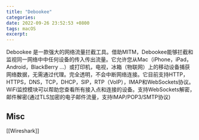 ```yaml
---
title: "Debookee"
categories: 
date: 2022-09-26 23:52:53 +0800
tags: macOS
excerpt: 
---
```



Debookee 是一款强大的网络流量拦截工具。借助MITM，Debookee能够拦截和监视同一网络中中任何设备的传入传出流量。它允许您从Mac（iPhone，iPad，Android，BlackBerry ...）或打印机，电视，冰箱（物联网）上的移动设备捕获网络数据，无需通过代理。完全透明，不会中断网络连接。它目前支持HTTP，HTTPS，DNS，TCP，DHCP，SIP，RTP（VoIP），IMAP和WebSockets协议。WiFi监控模块可以帮助您查看所有接入点和连接的设备。支持WebSockets解密，邮件解密(通过TLS加密的电子邮件流量，支持IMAP/POP3/SMTP协议)



## Misc

[[Wireshark]]

